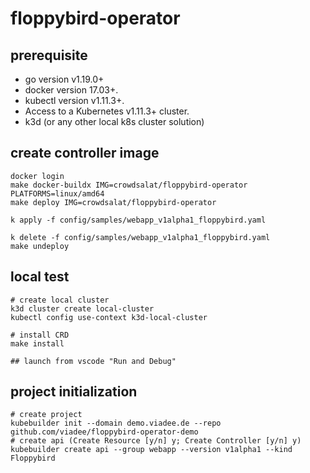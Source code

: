 # floppybird-operator

## prerequisite

- go version v1.19.0+
- docker version 17.03+.
- kubectl version v1.11.3+.
- Access to a Kubernetes v1.11.3+ cluster.
- k3d (or any other local k8s cluster solution)

## create controller image

```shell
docker login
make docker-buildx IMG=crowdsalat/floppybird-operator PLATFORMS=linux/amd64
make deploy IMG=crowdsalat/floppybird-operator

k apply -f config/samples/webapp_v1alpha1_floppybird.yaml 

k delete -f config/samples/webapp_v1alpha1_floppybird.yaml
make undeploy
```

## local test

```shell
# create local cluster
k3d cluster create local-cluster
kubectl config use-context k3d-local-cluster

# install CRD
make install

## launch from vscode "Run and Debug"
```

## project initialization

```shell
# create project
kubebuilder init --domain demo.viadee.de --repo github.com/viadee/floppybird-operator-demo
# create api (Create Resource [y/n] y; Create Controller [y/n] y)
kubebuilder create api --group webapp --version v1alpha1 --kind Floppybird
```
